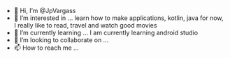 - 👋 Hi, I’m @JpVargass
- 👀 I’m interested in ... learn how to make applications, kotlin, java for now, I really like to read, travel and watch good movies
- 🌱 I’m currently learning ... I am currently learning android studio
- 💞️ I’m looking to collaborate on ...
- 📫 How to reach me ...

<!---
JpVargass/JpVargass is a ✨ special ✨ repository because its `README.md` (this file) appears on your GitHub profile.
You can click the Preview link to take a look at your changes.
--->
